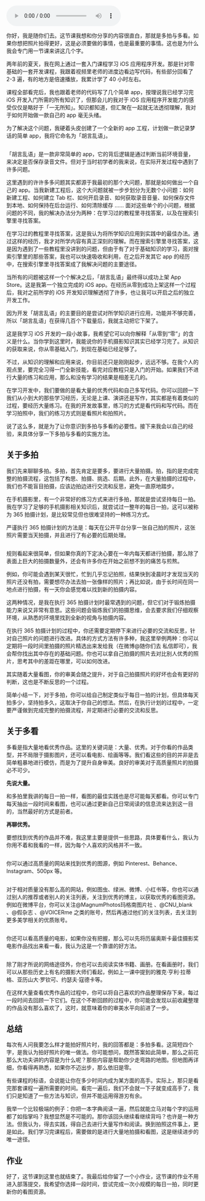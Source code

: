 <audio title="14｜从零到“零”：多拍与多看" src="https://static001.geekbang.org/resource/audio/71/9d/7194391cdc42d96c49290fe22a50fe9d.mp3" controls="controls"></audio> 
<p>你好，我是随你们去。这节课我想和你分享的内容很直白，那就是多拍与多看。如果你想把照片拍得更好，这是必须要做的事情，也是最重要的事情。这也是为什么我会专门用一节课来讲这几个字。</p><p>两年前的夏天，我在网上通过一套入门课程学习 iOS 应用程序开发。那是针对零基础的一套开发课程，我跟着视频里老师的进度边看边写代码，有些部分回看了 2-3 遍，有的地方是倍速播放，我累计学了 40 小时左右。</p><p>课程全部看完后，我也跟着老师的代码写了几个简单 app，按理说我已经学习完 iOS 开发入门所需的所有知识了，但那会儿的我对于 iOS 应用程序开发能力的感受仅仅是略好于「一无所知」。知识都知道，但汇聚在一起就无法透彻理解，我对于如何开始做一款自己的 app 毫无头绪。</p><p>为了解决这个问题，我硬着头皮创建了一个全新的 app 工程，计划做一款记录梦话的简单 app，我将它命名为「胡言乱语」。</p><p><img src="https://static001.geekbang.org/resource/image/9f/8f/9f4089c9cce9b7a424aaba2b888a5d8f.png" alt="" title="「胡言乱语」开发期间的截图"></p><p>「胡言乱语」是一款非常简单的 app，它的背后逻辑是通过判断当前环境音量，来决定是否保存录音文件。但对于当时初学者的我来说，在实际开发过程中遇到了许多问题。</p><p>这里遇到的许许多多问题其实都源于我最初的那个大问题，那就是如何做出一个自己的 app。当我新建工程后，这个大问题就被一步步划分为无数个小问题：如何新建工程、如何建立 Tab 栏、如何开启录音、如何获取录音音量、如何保存文件到本地、如何保持在后台运行、如何清除缓存 …… 面对这些单个的小问题，根据问题的不同，我的解决办法分为两种：在学习过的教程里寻找答案，以及在搜索引擎里寻找答案。</p><!-- [[[read_end]]] --><p>在学习过的教程里寻找答案，这是我认为将所学知识应用到实践中的最佳办法。通过这样的经历，我才对所学内容有真正深刻的理解。而在搜索引擎里寻找答案，这是因为遇到了一些教程里没讲到的问题，但由于有了对于基础知识的学习，面对搜索引擎里的那些答案，我也可以快速吸收和利用，在之后开发其它 app 的经历中，在搜索引擎里寻找答案成了我解决问题的主要途径。</p><p>当所有的问题被这样一个个解决之后，「胡言乱语」最终得以成功上架 App Store。这是我第一个独立完成的 iOS app。在经历从零到成功上架这样一个过程后，我对之前所学的 iOS 开发知识理解透彻了许多，也让我可以开启之后的独立开发工作。</p><p>因为开发「胡言乱语」的主要目的是尝试对所学知识进行应用，功能并不够完善，所以「胡言乱语」在获得几百个下载量后，我就主动把它下架了。</p><p>这是我学习 iOS 开发的一段小故事，我希望它可以向你解释「从零到“零”」的含义是什么。当你学到这里时，我能说你的手机摄影知识其实已经学习完了。从知识的获取来说，你从零基础入门，到现在基础已经足够了。</p><p>不过，从知识的理解和应用来说，你目前还只是刚刚起步，远远不够。在我个人的观点里，要完全习得一门全新技能，看完对应教程只是入门的开始。如果我们不进行大量的练习和应用，那么和没有学习的结果是相差无几的。</p><p>在学习开发中，我们要做的是看大量的优秀代码和自己多写代码。你可以回顾一下我们从小到大的那些学习经历，无论是上课、演讲还是写作，其实都是有着类似的过程，要经历大量练习。在我的开发故事里，练习的方式是看代码和写代码。而在学习拍照中，我们的练习方式则是看照片和拍照片。</p><p>说了这么多，就是为了让你意识到多拍与多看的必要性。接下来我会以自己的经验，来具体分享一下多拍与多看的实施方法。</p><h2>关于多拍</h2><p>我们先来聊聊多拍。多拍，首先肯定是要多，要进行大量拍摄。拍，指的是完成完整的拍摄流程，这包括了构思、拍摄、挑选、后期。此外，在大量拍摄的过程中，我们也不能盲目拍摄，应该边拍边进行交流和反思，避免一直原地踏步。</p><p>在手机摄影里，有一个非常好的练习方式来进行多拍，那就是尝试坚持每日一拍。我在学习了足够的手机摄影相关知识后，就尝试过一整年的每日一拍，这可以被称为 365 拍摄计划，是比较常见但也很难坚持的一种练习方式。</p><p>严谨执行 365 拍摄计划的方法是：每天在公开平台分享一张自己拍的照片，这张照片需要当天拍摄，并且进行了有必要的后期处理。</p><p><img src="https://static001.geekbang.org/resource/image/cb/5c/cbfec1bc204168c7e383295075a59c5c.jpeg" alt="" title="2016 年期间我用手机进行每日一拍的部分照片"></p><p>规则看起来很简单，但如果你真的下定决心要在一年内每天都进行拍摄，那么除了表面上巨大的拍摄数量外，还会有许多你在开始之前想不到的痛苦与煎熬。</p><p>例如，你可能会遇到某天很忙，忙到几乎忘记拍照，结果快到凌晨时才发现当天的照片还没有拍，需要想尽办法去拍一张像样的照片；再比如说，由于长时间在同一地点进行拍摄，有一天你会感觉难以找到新的拍摄内容。</p><p>这两种情况，是我在执行 365 拍摄计划时最常遇到的问题，但它们对于锻炼拍摄能力来说又非常有意思。这些问题会锻炼我们的拍摄思维，会去要求我们仔细观察环境，从熟悉的环境里找到全新的视角与拍摄内容。</p><p>在执行 365 拍摄计划的过程中，你还需要定期停下来进行必要的交流和反思，针对自己照片的问题进行改进。具体的方式方法有许多种，我这里举例两种：你可以定期将一段时间里拍摄的照片精选出来发给我（在微博@随你们去 私信即可），我会帮你找出其中存在的基础问题。你也可以拿自己拍摄的照片去对比别人优秀的照片，思考其中的差距在哪里，可以如何改进。</p><p>其实随着大量看图，你的审美会随之提升，对于自己拍摄照片的好坏也会有更好的判断，这也是不断反思的一个过程。</p><p>简单小结一下，对于多拍，你可以给自己制定类似于每日一拍的计划，但具体每天拍多少，坚持拍多久，这取决于你自己的想法。然后，在执行计划的过程中，一定要严谨做到完成完整的拍摄流程，并定期进行必要的交流和反思。</p><h2>关于多看</h2><p>多看是指大量地看优秀作品。这里的关键词是：大量、优秀。对于你看的作品类型，并不局限于摄影图片，还可以看电影、绘画等等。我们看这些的目的并非是去简单粗暴地进行模仿，而是为了提升自身审美。良好的审美对于高质量照片的拍摄必不可少。</p><p><strong>先说大量。</strong></p><p>和多拍里我讲的每日一拍一样，看图的最佳实践也是尽可能每天都看。你可以专门每天抽出一段时间来看图，也可以通过更新自己日常阅读的信息流来达到这一目的，当然最好的方式是前者。</p><p><strong>再聊优秀。</strong></p><p>要想找到优秀的作品并不难，我这里主要是提供一些思路，具体要看什么，我认为你用不着和我看的一样，因为每个人喜欢的风格并不一致。</p><p><img src="https://static001.geekbang.org/resource/image/fd/9d/fdacdac5169byy1d59ba417fb781cd9d.png" alt=""></p><p>你可以通过高质量的网站来找到优秀的图源，例如 Pinterest、Behance、Instagram、500px 等。</p><p><img src="https://static001.geekbang.org/resource/image/de/1c/de9096500ab653fdce1afa0a2589641c.jpg" alt=""></p><p>对于相对质量没有那么高的网站，例如图虫、绿洲、微博、小红书等，你也可以通过别人的推荐或者别人的关注列表，关注到优秀的博主，以获取优秀的看图资源。例如在微博平台，你可以关注@MagnumPhotos玛格南图片社 、@CNU_blank 、@假杂志 、@VOICERme 之类的账号，然后再通过他们的关注列表，去关注到更多美学相关的优质账号。</p><p><img src="https://static001.geekbang.org/resource/image/b7/8c/b7b24307f53287b1985b75f42e7ed78c.jpg" alt="" title="第 75 届奥斯卡最佳摄影奖电影《Road to Perdition》剧照"></p><p>你还可以看高质量的电影，如果你没有把握，那么可以先将历届奥斯卡最佳摄影奖电影作品找出来看一看，我认为这是一个靠谱的好方法。</p><p><img src="https://static001.geekbang.org/resource/image/71/cd/71f036b869d8eb604c085c8e29c3a7cd.png" alt="" title="约瑟夫·寇德卡作品"></p><p>除了刚才所说的网络途径外，你也可以去阅读实体书籍、画册。在看画册时，我们可以从那些历史上有名的摄影大师们看起，例如上一课中提到的雅克·亨利·拉蒂格、亚历山大·罗钦可、约瑟夫·寇德卡等。</p><p>在这样大量查看优秀作品的过程中，你可以将自己喜欢的作品整理保存下来，每过一段时间去回顾一下它们。在这个不断回顾的过程中，你可能会发现以前收藏整理的作品没有那么喜欢了，这时，就意味着你的审美水平向前进了一步。</p><h2>总结</h2><p>每次有人问我要怎么样才能拍好照片时，我的回答都是：多拍多看。这简短四个字，是我认为拍好照片的唯一做法。你可能想问，既然答案如此简单，那么之前花那么大功夫讲的内容是为什么呢？那些内容是帮助你少走弯路的地图。但地图再详细，你看得再熟悉，如果你不迈出步，那么依旧是零。</p><p>有些课程的标语，会说能让你在多少时间内成为某方面的高手。实际上，那只是看完那套课程一遍所需要的时间。看完一遍后，我们不会就一下子就变成高手了，我们只是知道了一些方法与知识，但并不能运用得游刃有余。</p><p>我举一个比较极端的例子：你把一本字典阅读一遍，然后就能立马对每个字的运用都了如指掌吗？我想显然是不可能的。那你该回头继续看继续背吗？也许是一种方法。但我认为，得去实践，得自己去进行大量写作和阅读。换到拍照这件事上，更是如此。我们学习完课程后，需要做的是进行大量地拍摄和看图，这是继续进步的唯一途径。</p><h2>作业</h2><p>好了，这节课到这里也就结束了。我最后给你留了一个小作业，这节课的作业不用进入部落提交，我希望你选择一段时间，尝试完成一次小规模的每日一拍，同时更新你的看图资源。</p>